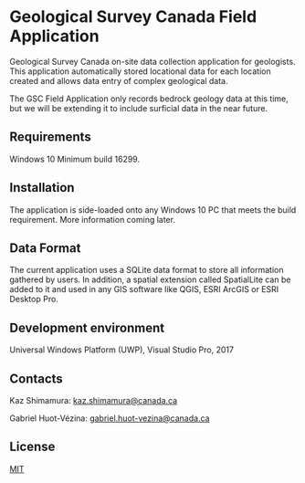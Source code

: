 # Geological Survey Canada Field Application

Geological Survey Canada on-site data collection application for geologists. This application automatically stored locational data for each location created and allows data entry of complex geological data. 

The GSC Field Application only records bedrock geology data at this time, but we will be extending it to include surficial data in the near future.

## Requirements

Windows 10 Minimum build 16299. 

## Installation

The application is side-loaded onto any Windows 10 PC that meets the build requirement. More information coming later.

## Data Format

The current application uses a SQLite data format to store all information gathered by users. In addition, a spatial extension called SpatialLite can be added to it and used in any GIS software like QGIS, ESRI ArcGIS or ESRI Desktop Pro.

## Development environment
Universal Windows Platform (UWP), Visual Studio Pro, 2017

## Contacts
Kaz Shimamura: kaz.shimamura@canada.ca

Gabriel Huot-Vézina: gabriel.huot-vezina@canada.ca

## License
[MIT](https://github.com/NRCan/GSC-Field-Application/blob/master/LICENSE.txt)
